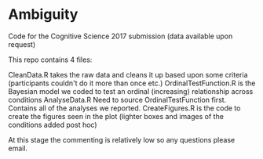 # Ambiguity
Code for the Cognitive Science 2017 submission (data available upon request)

This repo contains 4 files:

CleanData.R takes the raw data and cleans it up based upon some criteria (participants couldn't do it more than once etc.)
OrdinalTestFunction.R is the Bayesian model we coded to test an ordinal (increasing) relationship across conditions
AnalyseData.R Need to source OrdinalTestFunction first. Contains all of the analyses we reported.
CreateFigures.R is the code to create the figures seen in the plot (lighter boxes and images of the conditions added post hoc)

At this stage the commenting is relatively low so any questions please email. 
